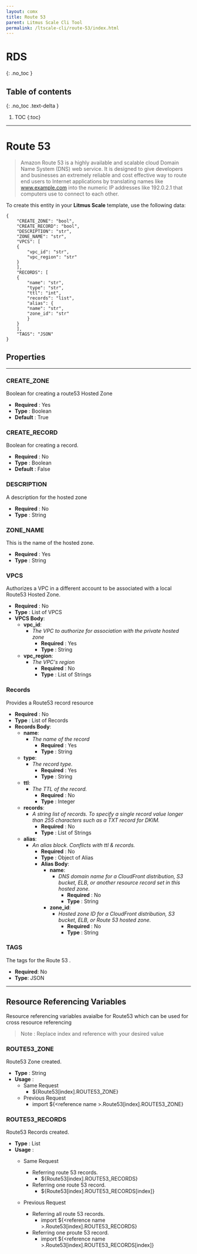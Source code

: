 ```yaml
---
layout: comx
title: Route 53
parent: Litmus Scale Cli Tool
permalink: /ltscale-cli/route-53/index.html
---
```

# RDS
{: .no_toc }

## Table of contents
{: .no_toc .text-delta }

1. TOC
{:toc}

---


# Route 53
> Amazon Route 53 is a highly available and scalable cloud Domain Name System (DNS) web service. It is designed to give developers and businesses an extremely reliable and cost effective way to route end users to Internet applications by translating names like www.example.com into the numeric IP addresses like 192.0.2.1 that computers use to connect to each other.

To create this entity in your **Litmus Scale** template, use the following data:
```
{
    "CREATE_ZONE": "bool",
    "CREATE_RECORD": "bool",
    "DESCRIPTION": "str",
    "ZONE_NAME": "str",
    "VPCS": [
    {
        "vpc_id": "str",
        "vpc_region": "str"
    }
    ],
    "RECORDS": [
    {
        "name": "str",
        "type": "str",
        "ttl": "int",
        "records": "list",
        "alias": {
        "name": "str",
        "zone_id": "str"
        }
    }
    ],
    "TAGS": "JSON"
}

```
## Properties

---

### CREATE_ZONE
Boolean for creating a route53 Hosted Zone
 - **Required** : Yes
 - **Type** : Boolean
 - **Default** : True

### CREATE_RECORD
Boolean for creating a record.
- **Required** : No
- **Type** : Boolean
- **Default** : False

### DESCRIPTION
A description for the hosted zone
- **Required** : No
- **Type** : String


### ZONE_NAME
This is the name of the hosted zone.
- **Required** : Yes
- **Type** : String

### VPCS
Authorizes a VPC in a different account to be associated with a local Route53 Hosted Zone.
- **Required** : No
- **Type** : List of VPCS
- **VPCS Body**:
    - **vpc_id**:
        - *The VPC to authorize for association with the private hosted zone*
            - **Required** : Yes
            - **Type** : String
    - **vpc_region**:
        - *The VPC's region*
            - **Required** : No
            - **Type** : List of Strings
            
### Records
Provides a Route53 record resource
- **Required** : No
- **Type** : List of Records
- **Records Body**:
    - **name**:
        - *The name of the record*
            - **Required** : Yes
            - **Type** : String
    - **type**:
        - *The record type.*
            - **Required** : Yes
            - **Type** : String
    - **ttl**:
        - *The TTL of the record.*
            - **Required** : No
            - **Type** : Integer
    - **records**:
        - *A string list of records. To specify a single record value longer than 255 characters such as a TXT record for DKIM.*
            - **Required** : No
            - **Type** : List of Strings
    - **alias**:
        - *An alias block. Conflicts with ttl & records.*
            - **Required** : No
            - **Type** : Object of Alias
            - **Alias Body**:
                - **name**:
                    - *DNS domain name for a CloudFront distribution, S3 bucket, ELB, or another resource record set in this hosted zone.*
                        - **Required** : No
                        - **Type** : String
                - **zone_id**:
                    - *Hosted zone ID for a CloudFront distribution, S3 bucket, ELB, or Route 53 hosted zone.*
                        - **Required** : No
                        - **Type** : String
### TAGS
The tags for the Route 53 .
- **Required**: No
- **Type**: JSON
    
---

##  Resource Referencing Variables
Resource referencing variables avaialbe for Route53 which can be used for cross resource referencing
> Note : Replace index and reference with your desired value 

### ROUTE53_ZONE
Route53 Zone created. 
- **Type** : String
- **Usage** :
    - Same Request
        - ${Route53[index].ROUTE53_ZONE}
    - Previous Request
        - import ${\<reference name \>.Route53[index].ROUTE53_ZONE}

### ROUTE53_RECORDS
Route53 Records created. 
- **Type** : List
- **Usage** :
    - Same Request
        - Referring route 53 records.
            - ${Route53[index].ROUTE53_RECORDS}
        - Referring one route 53 record.
            - ${Route53[index].ROUTE53_RECORDS[index]}
        
    - Previous Request
        - Referring all route 53 records.
            - import  ${\<reference name \>.Route53[index].ROUTE53_RECORDS}
        - Referring one proute 53 record.
            - import ${\<reference name \>.Route53[index].ROUTE53_RECORDS[index]}